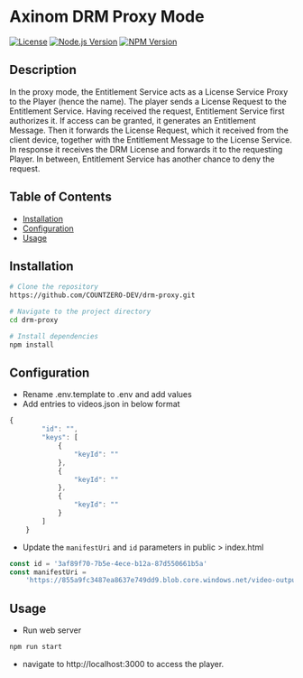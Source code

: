# Axinom DRM Proxy Mode

[![License](https://img.shields.io/badge/license-MIT-blue.svg)](LICENSE)
[![Node.js Version](https://img.shields.io/badge/node-%3E%3D%2012-brightgreen.svg)](https://nodejs.org/)
[![NPM Version](https://img.shields.io/npm/v/npm.svg)](https://www.npmjs.com/)

## Description

In the proxy mode, the Entitlement Service acts as a License Service Proxy to the Player (hence the name). The player sends a License Request to the Entitlement Service. Having received the request, Entitlement Service first authorizes it. If access can be granted, it generates an Entitlement Message. Then it forwards the License Request, which it received from the client device, together with the Entitlement Message to the License Service. In response it receives the DRM License and forwards it to the requesting Player. In between, Entitlement Service has another chance to deny the request.

## Table of Contents

- [Installation](#installation)
- [Configuration](#configuration)
- [Usage](#usage)

## Installation

```bash
# Clone the repository
https://github.com/COUNTZERO-DEV/drm-proxy.git

# Navigate to the project directory
cd drm-proxy

# Install dependencies
npm install
```

## Configuration

- Rename .env.template to .env and add values
- Add entries to videos.json in below format

```javascript
{
		"id": "",
		"keys": [
			{
				"keyId": ""
			},
			{
				"keyId": ""
			},
			{
				"keyId": ""
			}
		]
	}

```

- Update the `manifestUri` and `id` parameters in public > index.html

```javascript
const id = '3af89f70-7b5e-4ece-b12a-87d550661b5a'
const manifestUri =
	'https://855a9fc3487ea8637e749dd9.blob.core.windows.net/video-output/6AF6FsgTSeyjQqQdoBp2pt/dash/manifest.mpd'
```

## Usage

- Run web server

```bash
npm run start
```

- navigate to http://localhost:3000 to access the player.
